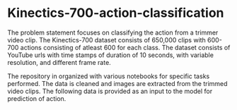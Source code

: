 # Kinectics-700-action-classification
The problem statement focuses on classifying the action from a trimmer video clip. The Kinectics-700 dataset consists of 650,000 clips with 600-700 actions consisting of atleast 600 for each class. The dataset consists of YouTube urls with time stamps of duration of 10 seconds, with variable resolution, and different frame rate.

The repository in organized with various notebooks for specific tasks performed. The data is cleaned and images are extracted from the trimmed video clips. The following data is provided as an input to the model for prediction of action.
